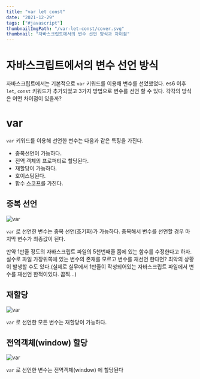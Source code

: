 ```yaml
---
title: "var let const"
date: "2021-12-29"
tags: ["#javascript"]
thumbnailImgPath: "/var-let-const/cover.svg"
thumbnail: "자바스크립트에서의 변수 선언 방식과 차이점"
---
```


# 자바스크립트에서의 변수 선언 방식

자바스크립트에서는 기본적으로 `var` 키워드를 이용해 변수를 선었했었다. es6 이후 `let`, `const` 키워드가 추가되었고 3가지 방법으로 변수를 선언 할 수 있다. 각각의 방식은 어떤 차이점이 있을까?

# var

`var` 키워드를 이용해 선언한 변수는 다음과 같은 특징을 가진다.

- 중복선언이 가능하다.
- 전역 객체의 프로퍼티로 할당된다.
- 재할당이 가능하다.
- 호이스팅된다.
- 함수 스코프를 가진다.

## 중복 선언

![var](https://codesandbox.io/embed/var-zqq61?expanddevtools=1&fontsize=14&hidenavigation=1&module=%2Fsrc%2Findex.js&theme=dark)

`var` 로 선언한 변수는 중복 선언(초기화)가 가능하다. 중복해서 변수를 선언할 경우 마지막 변수가 최종값이 된다.

만약 1만줄 정도의 자바스크립트 파일의 5천번째줄 쯤에 있는 함수를 수정한다고 하자. 실수로 파일 가장위쪽에 있는 변수의 존재를 모르고 변수를 재선언 한다면? 최악의 상황이 발생할 수도 있다.(실제로 실무에서 1만줄이 작성되어있는 자바스크립트 파일에서 변수를 재선언 한적이있다. 끔찍...)

## 재할당

![var](https://codesandbox.io/embed/objective-estrela-ltqoc?expanddevtools=1&fontsize=14&hidenavigation=1&module=%2Fsrc%2Findex.js&theme=dark)

`var` 로 선언한 모든 변수는 재할당이 가능하다.

## 전역객체(window) 할당

![var](/var-let-const/duplicate.png)

`var` 로 선언한 변수는 전역객체(window) 에 할당된다

